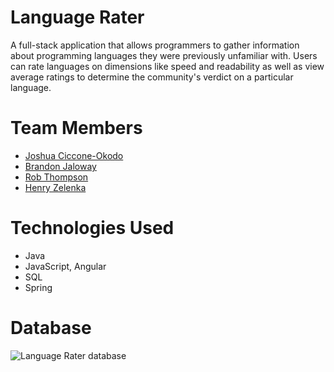 # Language Rater

A full-stack application that allows programmers to gather information about programming languages they were previously unfamiliar with. Users can rate languages on dimensions like speed and readability as well as view average ratings to determine the community's verdict on a particular language.

# Team Members

- [Joshua Ciccone-Okodo](https://github.com/joshokodo)
- [Brandon Jaloway](https://github.com/ajtpxn)
- [Rob Thompson](https://github.com/rob10thhuman)
- [Henry Zelenka](https://github.com/hzelenka)

# Technologies Used

- Java
- JavaScript, Angular
- SQL
- Spring

# Database

![Language Rater database](https://github.com/rob10thhuman/FinalProject/tree/master/DB/languagedb.png)
